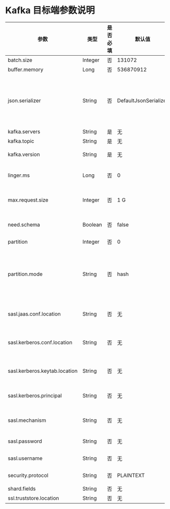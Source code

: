 # Kafka 目标端参数说明 

|              参数       |   类型    | 是否必填 |          默认值          |               描述      |
|-------------------------------|---------|------|-----------------------|------------------------------|
| batch.size                    | Integer | 否    | 131072                | 攒批数量。                                          |
| buffer.memory                 | Long    | 否    | 536870912             | 缓冲存储器。                                                |
| json.serializer               | String  | 否    | DefaultJsonSerializer | 数据到 Kafka 的 JSON 序列化器。包括 `DefaultJsonSerializer`、`CanalJsonSerializer`、`ShareplexJsonSerializer` 三个取值，详情请参见消息格式文档。                                                                                                        |
| kafka.servers                 | String  | 是    | 无                     | Kafka 服务。  |
| kafka.topic                   | String  | 是    | 无                     | Kafka Topic。   |
| kafka.version                 | String  | 是    | 无                     | Kafka 服务的版本，0.9 或 2.0。     |
| linger.ms                     | Long    | 否    | 0                     | 攒批时间。取值范围为 0 \~ 2\^63，单位为毫秒（ms）。       |
| max.request.size              | Integer | 否    | 1 G                   | 最大请求数据大小。取值范围为 0 - 2\^31，单位为 byte。 |
| need.schema                   | Boolean | 否    | false                 | 如果 JSON 格式是 Default，您可以选择是否需要 Schema。  |
| partition                     | Integer | 否    | 0                     | Kafka 的分区名称。  |
| partition.mode                | String  | 否    | hash                  | 分区模式，包括 `one_partition` 和 `hash`。 * `one_partition` 表示投递到单个 parition 中，与 parititon 联合使用。   * `hash` 表示根据数据值（分片列）投递。    |
| sasl.jaas.conf.location       | String  | 否    | 无                     | 默认情况下，保存用于访问 Kafka 服务的身份验证的 jaas 配置位置。   |
| sasl.kerberos.conf.location   | String  | 否    | 无                     | 默认情况下，保存用于访问 Kerberos 服务器（KDC）的 Kerberos 配置位置。  |
| sasl.kerberos.keytab.location | String  | 否    | 无                     | 默认情况下，保存用于访问 Kafka 服务的 kerberos 密钥表位置。|
| sasl.kerberos.principal       | String  | 否    | 无                     | 默认情况下，用于访问 Kafka 服务的 Kerberos 主体。     |
| sasl.mechanism                | String  | 否    | 无                     | 用于客户端连接的 SASL 机制。GSSAPI 是默认机制。   |
| sasl.password                 | String  | 否    | 无                     | 默认情况下，用于访问 Kafka 服务的用户密码。  |
| sasl.username                 | String  | 否    | 无                     | 默认情况下，用于访问 Kafka 服务的用户名。  |
| security.protocol             | String  | 否    | PLAINTEXT             | 用于访问 Kafka 服务的安全协议。    |
| shard.fields                  | String  | 否    | 无                     | 分片列。          |
| ssl.truststore.location       | String  | 否    | 无                     | 信任存储文件的位置。     |



